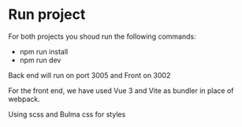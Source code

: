 # Run project

For both projects you shoud run the following commands:

- npm run install
- npm run dev

Back end will run on port 3005 and Front on 3002

For the front end, we have used Vue 3 and Vite as bundler in place of webpack.

Using scss and Bulma css for styles
